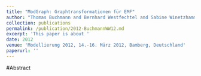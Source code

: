 ```yaml
---
title: "ModGraph: Graphtransformationen für EMF"
author: "Thomas Buchmann and Bernhard Westfechtel and Sabine Winetzhammer"
collection: publications
permalink: /publication/2012-BuchmannWW12.md
excerpt: 'This paper is about '
date: 2012
venue: 'Modellierung 2012, 14.-16. März 2012, Bamberg, Deutschland'
paperurl: ''
---
```


#Abstract
